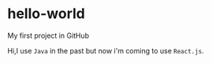 # hello-world
My first project in GitHub

Hi,I use `Java` in the past but now i'm coming to use `React.js`.
